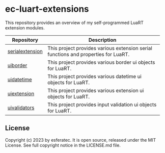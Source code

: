 # ec-luart-extensions

This repository provides an overview of my self-programmed LuaRT extension modules.

| Repository  | Description |
| --- | --- |
| [serialextension](https://github.com/esferatec/ec-luart-serialextension) | This project provides various extension serial functions and properties for LuaRT. |
| [uiborder](https://github.com/esferatec/ec-luart-uiborder) | This project provides various border ui objects for LuaRT. |
| [uidatetime](https://github.com/esferatec/ec-luart-uidatetime) | This project provides various datetime ui objects for LuaRT. |
| [uiextension](https://github.com/esferatec/ec-luart-uiextension) | This project provides various extension ui objects for LuaRT. |
| [uivalidators](https://github.com/esferatec/ec-luart-uivalidators) | This project provides input validation ui objects for LuaRT. |

## License

Copyright (c) 2023 by esferatec.
It is open source, released under the MIT License.
See full copyright notice in the LICENSE.md file.
